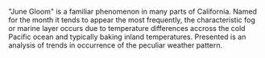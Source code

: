 "June Gloom" is a familiar phenomenon in many parts of California. Named for the month it tends to appear the most frequently, the characteristic fog or marine layer occurs due to temperature differences accross the cold Pacific ocean and typically baking inland temperatures. Presented is an analysis of trends in occurrence of the peculiar weather pattern.
